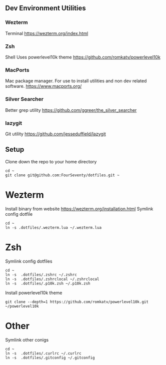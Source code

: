 
## Dev Environment Utilities

### Wezterm
Terminal
https://wezterm.org/index.html

### Zsh
Shell
Uses powerlevel10k theme
https://github.com/romkatv/powerlevel10k

### MacPorts
Mac package manager. For use to install utilities and non dev related software.
https://www.macports.org/

### Silver Searcher
Better grep utility
https://github.com/ggreer/the_silver_searcher

### lazygit
Git utility
https://github.com/jesseduffield/lazygit


## Setup

Clone down the repo to your home directory
```
cd ~
git clone git@github.com:FourSeventy/dotfiles.git ~
```


# Wezterm
Install binary from website https://wezterm.org/installation.html
Symlink config dotfile
```
cd ~
ln -s .dotfiles/.wezterm.lua ~/.wezterm.lua
```

# Zsh
Symlink config dotfiles
```
cd ~
ln -s  .dotfiles/.zshrc ~/.zshrc
ln -s  .dotfiles/.zshrclocal ~/.zshrclocal
ln -s  .dotfiles/.p10k.zsh ~/.p10k.zsh
```

Install powerlevel10k theme
```
git clone --depth=1 https://github.com/romkatv/powerlevel10k.git ~/powerlevel10k
```

# Other
Symlink other conigs
```
cd ~
ln -s  .dotfiles/.curlrc ~/.curlrc
ln -s  .dotfiles/.gitconfig ~/.gitconfig
```




